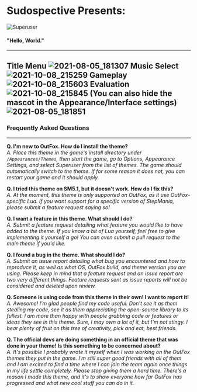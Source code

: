 # Sudospective Presents:
![Superuser](https://user-images.githubusercontent.com/11000739/129828381-ff3a7eb3-adfb-42dd-9c5e-65a012bd3026.png)
#### "Hello, World."
---
Title Menu
![2021-08-05_181307](https://user-images.githubusercontent.com/11000739/128432943-7db0d998-f4a6-47f8-8988-2fb9cc47ed84.png)
Music Select
![2021-10-08_215259](https://user-images.githubusercontent.com/11000739/136641807-503aaa79-cd97-45d8-950b-2c825b88ba8d.png)
Gameplay
![2021-10-08_215603](https://user-images.githubusercontent.com/11000739/136641809-498b9564-7880-4d6c-af5e-05c078271680.png)
Evaluation
![2021-10-08_215845](https://user-images.githubusercontent.com/11000739/136641812-43d21e09-c13e-473f-8579-21bd04346c2b.png)
(You can also hide the mascot in the Appearance/Interface settings)
![2021-08-05_181851](https://user-images.githubusercontent.com/11000739/128433374-7266b469-ce36-4cfb-9b0e-1d805cc517ea.png)
---
### Frequently Asked Questions
---
**Q. I'm new to OutFox. How do I install the theme?**  
*A. Place this theme in the game's install directory under `/Appearances/Themes`, then start the game, go to Options, Appearance Settings, and select Superuser from the list of themes. The game should automatically switch to the theme. If for some reason it does not, you can restart your game and it should apply.*

**Q. I tried this theme on SM5.1, but it doesn't work. How do I fix this?**  
*A. At the moment, this theme is only supported on OutFox, as it use OutFox-specific Lua. If you want support for a specific version of StepMania, please submit a feature request saying so!*


**Q. I want a feature in this theme. What should I do?**  
*A. Submit a feature request detailing what feature you would like to have added to the theme. If you know a bit of Lua yourself, feel free to give implementing it yourself a go! You can even submit a pull request to the main theme if you'd like.*

**Q. I found a bug in the theme. What should I do?**  
*A. Submit an issue report detailing what bug you encountered and how to reproduce it, as well as what OS, OutFox build, and theme version you are using. Please keep in mind that a feature request and an issue report are two very different things. Feature requests sent as issue reports will not be considered and deleted upon review.*

**Q. Someone is using code from this theme in their own! I want to report it!**  
*A. Awesome! I'm glad people find my code useful. Don't see it as them stealing my code, see it as them appreciating the open-source library to its fullest. I am more than happy with people grabbing code or features or ideas they see in this theme. Sure, I may own a lot of it, but I'm not stingy. I bear plenty of fruit on this tree of creativity, pick and eat, best friends.*

**Q. The official devs are doing something in an official theme that was done in your theme! Is this something to be concerned about?**  
*A. It's possible I probably wrote it myself when I was working on the OutFox themes they put in the game. I'm still super good friends with all of them and I am excited to find a time where I can join the team again once things in my life settle completely. Please stop giving them a hard time. There's a reason I made this theme, and it's to show everyone how far OutFox has progressed and what new cool stuff you can do in it.*
